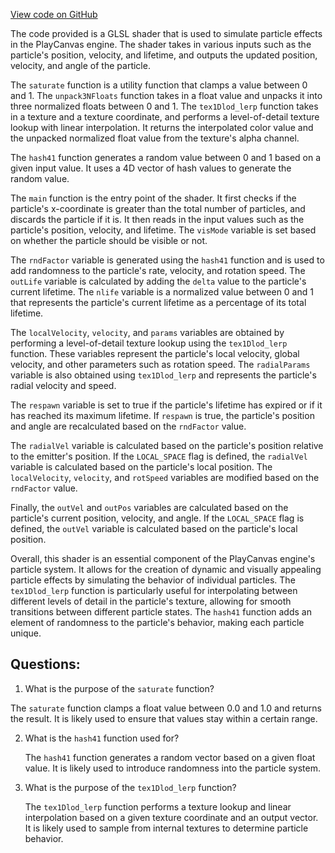 [View code on GitHub](https://github.com/playcanvas/engine/src/scene/shader-lib/chunks/particle/frag/particleUpdaterStart.js)

The code provided is a GLSL shader that is used to simulate particle effects in the PlayCanvas engine. The shader takes in various inputs such as the particle's position, velocity, and lifetime, and outputs the updated position, velocity, and angle of the particle. 

The `saturate` function is a utility function that clamps a value between 0 and 1. The `unpack3NFloats` function takes in a float value and unpacks it into three normalized floats between 0 and 1. The `tex1Dlod_lerp` function takes in a texture and a texture coordinate, and performs a level-of-detail texture lookup with linear interpolation. It returns the interpolated color value and the unpacked normalized float value from the texture's alpha channel. 

The `hash41` function generates a random value between 0 and 1 based on a given input value. It uses a 4D vector of hash values to generate the random value. 

The `main` function is the entry point of the shader. It first checks if the particle's x-coordinate is greater than the total number of particles, and discards the particle if it is. It then reads in the input values such as the particle's position, velocity, and lifetime. The `visMode` variable is set based on whether the particle should be visible or not. 

The `rndFactor` variable is generated using the `hash41` function and is used to add randomness to the particle's rate, velocity, and rotation speed. The `outLife` variable is calculated by adding the `delta` value to the particle's current lifetime. The `nlife` variable is a normalized value between 0 and 1 that represents the particle's current lifetime as a percentage of its total lifetime. 

The `localVelocity`, `velocity`, and `params` variables are obtained by performing a level-of-detail texture lookup using the `tex1Dlod_lerp` function. These variables represent the particle's local velocity, global velocity, and other parameters such as rotation speed. The `radialParams` variable is also obtained using `tex1Dlod_lerp` and represents the particle's radial velocity and speed. 

The `respawn` variable is set to true if the particle's lifetime has expired or if it has reached its maximum lifetime. If `respawn` is true, the particle's position and angle are recalculated based on the `rndFactor` value. 

The `radialVel` variable is calculated based on the particle's position relative to the emitter's position. If the `LOCAL_SPACE` flag is defined, the `radialVel` variable is calculated based on the particle's local position. The `localVelocity`, `velocity`, and `rotSpeed` variables are modified based on the `rndFactor` value. 

Finally, the `outVel` and `outPos` variables are calculated based on the particle's current position, velocity, and angle. If the `LOCAL_SPACE` flag is defined, the `outVel` variable is calculated based on the particle's local position. 

Overall, this shader is an essential component of the PlayCanvas engine's particle system. It allows for the creation of dynamic and visually appealing particle effects by simulating the behavior of individual particles. The `tex1Dlod_lerp` function is particularly useful for interpolating between different levels of detail in the particle's texture, allowing for smooth transitions between different particle states. The `hash41` function adds an element of randomness to the particle's behavior, making each particle unique.
## Questions: 
 1. What is the purpose of the `saturate` function?
   
   The `saturate` function clamps a float value between 0.0 and 1.0 and returns the result. It is likely used to ensure that values stay within a certain range.

2. What is the `hash41` function used for?
   
   The `hash41` function generates a random vector based on a given float value. It is likely used to introduce randomness into the particle system.

3. What is the purpose of the `tex1Dlod_lerp` function?
   
   The `tex1Dlod_lerp` function performs a texture lookup and linear interpolation based on a given texture coordinate and an output vector. It is likely used to sample from internal textures to determine particle behavior.